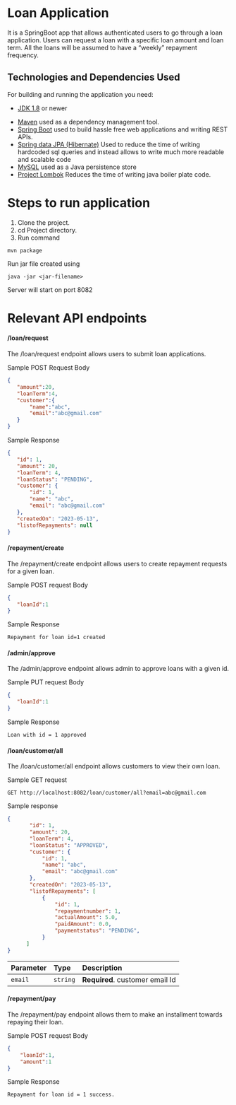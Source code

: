 # Loan Application
It is a SpringBoot app that allows authenticated users to go through a loan application. Users can request a loan with a specific loan amount and loan term. All the loans will be assumed to have a “weekly” repayment frequency.

## Technologies and Dependencies Used
For building and running the application you need:
- [JDK 1.8](http://www.oracle.com/technetwork/java/javase/downloads/jdk8-downloads-2133151.html) or newer
* [Maven](https://maven.apache.org/) used as a dependency management tool.
* [Spring Boot](https://spring.io/projects/spring-boot) used to build hassle free web applications and writing REST APIs.
* [Spring data JPA (Hibernate)](https://hibernate.org/) Used to reduce the time of writing hardcoded sql queries and instead allows to write much more readable and scalable code 
* [MySQL](https://www.mysql.com/) used as a Java persistence store
* [Project Lombok](https://projectlombok.org/) Reduces the time  of writing java boiler plate code.


# Steps to run application
1. Clone the project.
2. cd Project directory.
3. Run command 


```code
mvn package
```

Run jar file created using 

```code
java -jar <jar-filename>

```

Server will start on port 8082

# Relevant API endpoints
#### /loan/request
The /loan/request endpoint allows users to submit loan applications.

Sample POST Request Body
```json
{
   "amount":20,
   "loanTerm":4,
   "customer":{
       "name":"abc",
       "email":"abc@gmail.com"
   }
}

```

Sample Response
```json
{
   "id": 1,
   "amount": 20,
   "loanTerm": 4,
   "loanStatus": "PENDING",
   "customer": {
       "id": 1,
       "name": "abc",
       "email": "abc@gmail.com"
   },
   "createdOn": "2023-05-13",
   "listofRepayments": null
}
```



#### /repayment/create
The /repayment/create endpoint allows users to create repayment requests for a given loan.

Sample POST request Body
```json
{
   "loanId":1
}
```

Sample Response
```
Repayment for loan id=1 created
```

#### /admin/approve
The  /admin/approve endpoint allows admin to approve loans with a given id. 

Sample PUT request Body
```json
{
   "loanId":1
}
```

Sample Response
```
Loan with id = 1 approved
```

#### /loan/customer/all
The /loan/customer/all endpoint allows customers to view their own loan.

Sample GET request
```http
GET http://localhost:8082/loan/customer/all?email=abc@gmail.com
```
Sample response
```json
{
       "id": 1,
       "amount": 20,
       "loanTerm": 4,
       "loanStatus": "APPROVED",
       "customer": {
           "id": 1,
           "name": "abc",
           "email": "abc@gmail.com"
       },
       "createdOn": "2023-05-13",
       "listofRepayments": [
           {
               "id": 1,
               "repaymentnumber": 1,
               "actualAmount": 5.0,
               "paidAmount": 0.0,
               "paymentstatus": "PENDING",
           }
      ]
}
```

| Parameter | Type | Description |
| :--- | :--- | :--- |
| `email` | `string` | **Required**. customer email Id |

#### /repayment/pay
The /repayment/pay endpoint allows them to make an installment towards repaying their loan.

Sample POST request Body
```json
{
    "loanId":1,
    "amount":1
}
```

Sample Response
```
Repayment for loan id = 1 success.
```

